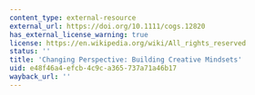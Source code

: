 ```yaml
---
content_type: external-resource
external_url: https://doi.org/10.1111/cogs.12820
has_external_license_warning: true
license: https://en.wikipedia.org/wiki/All_rights_reserved
status: ''
title: 'Changing Perspective: Building Creative Mindsets'
uid: e48f46a4-efcb-4c9c-a365-737a71a46b17
wayback_url: ''
---
```

